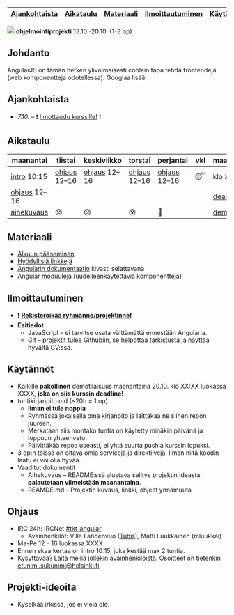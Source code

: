 | [Ajankohtaista](#ajankohtaista) | [Aikataulu](#aikataulu) | [Materiaali](#materiaali) | [Ilmoittautuminen](#ilmoittautuminen) | [Käytännöt](#k%C3%A4yt%C3%A4nn%C3%B6t) | [Ohjaus](#ohjaus) |
| ------------------------------- | ----------------------- | ------------------------- | ------------------------------------- | -------------------------------------- | ----------------- |

![](http://angularjs.org/img/AngularJS-large.png) **ohjelmointiprojekti** 13.10.-20.10. (1-3 op)


## Johdanto

AngularJS on tämän hetken ylivoimaisesti coolein tapa tehdä frontendejä (web komponentteja odotellessa). Googlaa lisää.

## Ajankohtaista
  * *7.10.* &ndash; :exclamation: [Ilmottaudu kurssille!](https://ilmo.cs.helsinki.fi/ilmo/Yk?kk=582381&lk=S&lv=2014&tp=K&knro=1&kieli=S&toiminta=Luentokurssit) :exclamation:

## Aikataulu
| maanantai        | tiistai        | keskiviikko    | torstai        | perjantai      | vkl        | maanantai  |
| ---------------- | -------------- | -------------- | -------------- | -------------- | ---------- | ---------- |
| [intro] 10:15    | [ohjaus] 12–16 | [ohjaus] 12–16 | [ohjaus] 12–16 | [ohjaus] 12–16 | :sleeping: | klo xx:xx  |
| [ohjaus] 12–16   |                |                |                |                |            | [deadline] |
| [aihekuvaus]     | :sweat:        | :sweat:        | :cold_sweat:   | :beer:         |            | [demo]     |

[ohjaus]: #ohjaus
[intro]: #ohjaus
[aihekuvaus]: #k%C3%A4yt%C3%A4nn%C3%B6t
[demo]: #k%C3%A4yt%C3%A4nn%C3%B6t
[deadline]: #k%C3%A4yt%C3%A4nn%C3%B6t

## Materiaali
  * [Alkuun pääseminen](material/starting.md)
  * [Hyödyllisiä linkkejä](material/links.md)
  * [Angularin dokumentaatio](http://devdocs.io/angular/) kivasti selattavana
  * [Angular moduuleja](http://ngmodules.org/) (uudelleenkäytettäviä komponentteja)

## Ilmoittautuminen
  * :heavy_exclamation_mark: **[Rekisteröikää ryhmänne/projektinne](https://github.com/tuhoojabotti/AngularJS-ohjelmointiprojekti-k2014/wiki/Ryhm%C3%A4t)**:heavy_exclamation_mark:
  * **Esitiedot**
    * JavaScript – ei tarvitse osata välttämättä ennestään Angularia.
    * Git – projektit tulee Githubiin, se helpottaa tarkistusta ja näyttää hyvältä CV:ssä.

## Käytännöt
 * Kaikille **pakollinen** demotilaisuus maanantaina 20.10. klo XX:XX luokassa XXXX, **joka on siis kurssin deadline!**
 * tuntikirjanpito.md (~20h = 1 op)
   * **Ilman ei tule noppia**
   * Ryhmässä jokaisella oma kirjanpito ja laittakaa ne siihen repon juureen.
   * Merkataan siis montako tuntia on käytetty minäkin päivänä ja loppuun yhteenveto.
   * Päivittäkää repoa useasti, ei yhtä suurta pushia kurssin lopuksi.
 * 3 op:n töissä on oltava omia servicejä ja direktiivejä. Ilman niitä koodin laatu ei voi olla hyvää.
 * Vaaditut dokumentit
   * Aihekuvaus – README:ssä alustava selitys projektin ideasta, **palautetaan viimeistään maanantaina**.
   * REAMDE.md – Projektin kuvaus, linkki, ohjeet ynnämuuta

## Ohjaus
 * IRC 24h: IRCNet [#tkt-angular](https://kiwiirc.com/client/ircnet.eversible.com/#tkt-angular)
   * Avainhenkilöt: Ville Lahdenvuo ([Tuhis](http://tuhoojabotti.com/)), Matti Luukkainen (mluukkai)
 * Ma-Pe 12 – 16 luokassa XXXX
 * Ennen ekaa kertaa on intro 10:15, joka kestää max 2 tuntia.
 * Kysyttävää? Laita meiliä jollekin avainhenkilöistä. Osoitteet on tietenkin etunimi.sukunimi@helsinki.fi

## Projekti-ideoita
 * Kyselkää irkissä, jos ei vielä ole.
